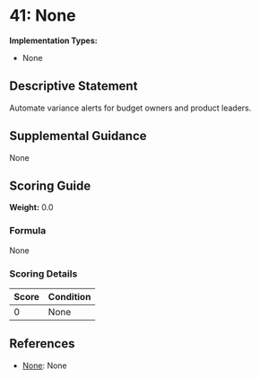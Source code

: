 # 41: None

**Implementation Types:**
- None

## Descriptive Statement

Automate variance alerts for budget owners and product leaders.

## Supplemental Guidance

None

## Scoring Guide

**Weight:** 0.0

### Formula

None

### Scoring Details

| Score | Condition |
| ----- | --------- |
| 0 | None |

## References

- [None](None): None

